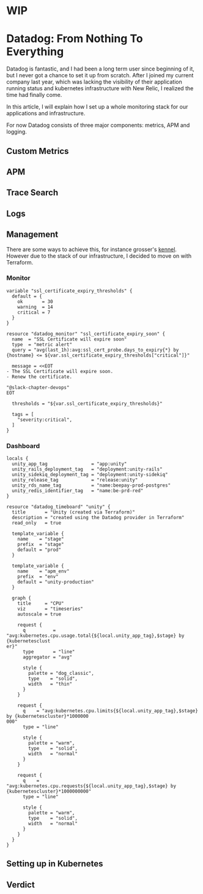 # WIP
# Datadog: From Nothing To Everything

Datadog is fantastic, and I had been a long term user since beginning of it, but I never got a chance to set it up from scratch. After I joined my current company last year, which was lacking the visibility of their application running status and kubernetes infrastructure with New Relic, I realized the time had finally come.

In this article, I will explain how I set up a whole monitoring stack for our applications and infrastructure.

For now Datadog consists of three major components: metrics, APM and logging.

## Custom Metrics

## APM

## Trace Search

## Logs

## Management
There are some ways to achieve this, for instance grosser's [kennel](https://github.com/grosser/kennel). However due to the stack of our infrastructure, I decided to move on with Terraform.

### Monitor
```
variable "ssl_certificate_expiry_thresholds" {
  default = {
    ok       = 30
    warning  = 14
    critical = 7
  }
}

resource "datadog_monitor" "ssl_certificate_expiry_soon" {
  name  = "SSL Certificate will expire soon"
  type  = "metric alert"
  query = "avg(last_1h):avg:ssl_cert_probe.days_to_expiry{*} by {hostname} <= ${var.ssl_certificate_expiry_thresholds["critical"]}"

  message = <<EOT
- The SSL Certificate will expire soon.
- Renew the certificate.

"@slack-chapter-devops"
EOT

  thresholds = "${var.ssl_certificate_expiry_thresholds}"

  tags = [
    "severity:critical",
  ]
}
```
### Dashboard
```
locals {
  unity_app_tag                = "app:unity"
  unity_rails_deployment_tag   = "deployment:unity-rails"
  unity_sidekiq_deployment_tag = "deployment:unity-sidekiq"
  unity_release_tag            = "release:unity"
  unity_rds_name_tag           = "name:beepay-prod-postgres"
  unity_redis_identifier_tag   = "name:be-prd-red"
}

resource "datadog_timeboard" "unity" {
  title       = "Unity (created via Terraform)"
  description = "created using the Datadog provider in Terraform"
  read_only   = true

  template_variable {
    name    = "stage"
    prefix  = "stage"
    default = "prod"
  }

  template_variable {
    name    = "apm_env"
    prefix  = "env"
    default = "unity-production"
  }

  graph {
    title     = "CPU"
    viz       = "timeseries"
    autoscale = true

    request {
      q          = "avg:kubernetes.cpu.usage.total{${local.unity_app_tag},$stage} by {kubernetesclust
er}"
      type       = "line"
      aggregator = "avg"

      style {
        palette = "dog_classic",
        type    = "solid",
        width   = "thin"
      }
    }

    request {
      q    = "avg:kubernetes.cpu.limits{${local.unity_app_tag},$stage} by {kubernetescluster}*1000000
000"
      type = "line"

      style {
        palette = "warm",
        type    = "solid",
        width   = "normal"
      }
    }

    request {
      q    = "avg:kubernetes.cpu.requests{${local.unity_app_tag},$stage} by {kubernetescluster}*1000000000"
      type = "line"

      style {
        palette = "warm",
        type    = "solid",
        width   = "normal"
      }
    }
  }
}
```

## Setting up in Kubernetes

## Verdict
